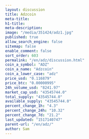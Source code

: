 ```yaml
---
layout: discussion
title: Adzcoin
meta-title: 
h1-title: 
meta-description: 
image: "/media/351424/adz1.jpg"
published: true
allow_search_engine: false
sitemap: false
enable_comment: false
sort_order: 603
permalink: "/en/adz/discussion.html"
coin_a_symbol: "ADZ"
coin_a_name: "Adzcoin"
coin_a_lower_case: "adz"
price_usd: "0.116879"
price_btc: "0.00000995"
24h_volume_usd: "8241.97"
market_cap_usd: "43545744.0"
total_supply: "43545744.0"
available_supply: "43545744.0"
percent_change_1h: "4.3"
percent_change_24h: "10.32"
percent_change_7d: "21.2"
last_updated: "1517140747"
parent-url: "/en/adz/"
author: Sam
---
```


